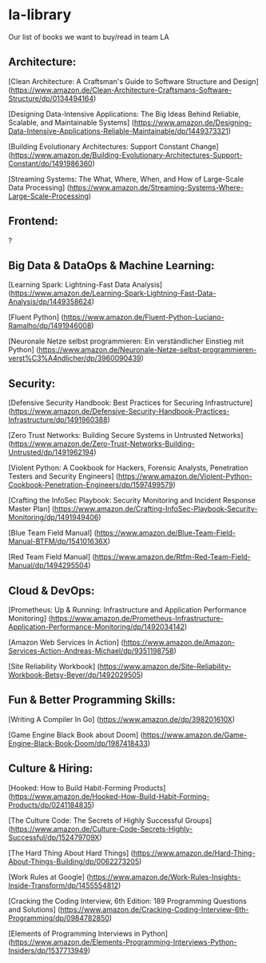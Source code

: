 # la-library
Our list of books we want to buy/read in team LA

## Architecture:

[Clean Architecture: A Craftsman's Guide to Software Structure and Design]
(https://www.amazon.de/Clean-Architecture-Craftsmans-Software-Structure/dp/0134494164)

[Designing Data-Intensive Applications: The Big Ideas Behind Reliable, Scalable, and Maintainable Systems]
(https://www.amazon.de/Designing-Data-Intensive-Applications-Reliable-Maintainable/dp/1449373321)

[Building Evolutionary Architectures: Support Constant Change]
(https://www.amazon.de/Building-Evolutionary-Architectures-Support-Constant/dp/1491986360)

[Streaming Systems: The What, Where, When, and How of Large-Scale Data Processing]
(https://www.amazon.de/Streaming-Systems-Where-Large-Scale-Processing)

## Frontend:
?

## Big Data & DataOps & Machine Learning:

[Learning Spark: Lightning-Fast Data Analysis]
(https://www.amazon.de/Learning-Spark-Lightning-Fast-Data-Analysis/dp/1449358624)

[Fluent Python]
(https://www.amazon.de/Fluent-Python-Luciano-Ramalho/dp/1491946008)

[Neuronale Netze selbst programmieren: Ein verständlicher Einstieg mit Python]
(https://www.amazon.de/Neuronale-Netze-selbst-programmieren-verst%C3%A4ndlicher/dp/3960090439)

## Security:

[Defensive Security Handbook: Best Practices for Securing Infrastructure]
(https://www.amazon.de/Defensive-Security-Handbook-Practices-Infrastructure/dp/1491960388)

[Zero Trust Networks: Building Secure Systems in Untrusted Networks]
(https://www.amazon.de/Zero-Trust-Networks-Building-Untrusted/dp/1491962194)

[Violent Python: A Cookbook for Hackers, Forensic Analysts, Penetration Testers and Security Engineers]
(https://www.amazon.de/Violent-Python-Cookbook-Penetration-Engineers/dp/1597499579)

[Crafting the InfoSec Playbook: Security Monitoring and Incident Response Master Plan]
(https://www.amazon.de/Crafting-InfoSec-Playbook-Security-Monitoring/dp/1491949406)

[Blue Team Field Manual]
(https://www.amazon.de/Blue-Team-Field-Manual-BTFM/dp/154101636X)

[Red Team Field Manual]
(https://www.amazon.de/Rtfm-Red-Team-Field-Manual/dp/1494295504)

## Cloud & DevOps:

[Prometheus: Up & Running: Infrastructure and Application Performance Monitoring]
(https://www.amazon.de/Prometheus-Infrastructure-Application-Performance-Monitoring/dp/1492034142)

[Amazon Web Services In Action]
(https://www.amazon.de/Amazon-Services-Action-Andreas-Michael/dp/9351198758)

[Site Reliability Workbook]
(https://www.amazon.de/Site-Reliability-Workbook-Betsy-Beyer/dp/1492029505)

## Fun & Better Programming Skills:

[Writing A Compiler In Go]
(https://www.amazon.de/dp/398201610X)

[Game Engine Black Book about Doom]
(https://www.amazon.de/Game-Engine-Black-Book-Doom/dp/1987418433)

## Culture & Hiring:

[Hooked: How to Build Habit-Forming Products]
(https://www.amazon.de/Hooked-How-Build-Habit-Forming-Products/dp/0241184835)

[The Culture Code: The Secrets of Highly Successful Groups]
(https://www.amazon.de/Culture-Code-Secrets-Highly-Successful/dp/152479709X)

[The Hard Thing About Hard Things]
(https://www.amazon.de/Hard-Thing-About-Things-Building/dp/0062273205)

[Work Rules at Google]
(https://www.amazon.de/Work-Rules-Insights-Inside-Transform/dp/1455554812)

[Cracking the Coding Interview, 6th Edition: 189 Programming Questions and Solutions]
(https://www.amazon.de/Cracking-Coding-Interview-6th-Programming/dp/0984782850)

[Elements of Programming Interviews in Python]
(https://www.amazon.de/Elements-Programming-Interviews-Python-Insiders/dp/1537713949)
